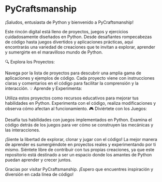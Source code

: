 # PyCraftsmanship

¡Saludos, entusiasta de Python y bienvenido a PyCraftsmanship!

Este rincón digital está lleno de proyectos, juegos y ejercicios cuidadosamente diseñados en Python. Desde desafiantes rompecabezas de código hasta juegos divertidos y aplicaciones prácticas, aquí encontrarás una variedad de creaciones que te invitan a explorar, aprender y sumergirte en el maravilloso mundo de Python.

🔍 Explora los Proyectos:

Navega por la lista de proyectos para descubrir una amplia gama de aplicaciones y ejemplos de código.
Cada proyecto viene con instrucciones claras y comentarios en el código para facilitar la comprensión y la interacción.
💡 Aprende y Experimenta:

Utiliza estos proyectos como recursos educativos para mejorar tus habilidades en Python.
Experimenta con el código, realiza modificaciones y observa cómo afectan al funcionamiento.
🎮 Diviértete con los Juegos:

Desafía tus habilidades con juegos implementados en Python.
Examina el código detrás de los juegos para ver cómo se construyen las mecánicas y las interacciones.

¡Siente la libertad de explorar, clonar y jugar con el código! La mejor manera de aprender es sumergiéndote en proyectos reales y experimentando por ti mismo. Siéntete libre de contribuir con tus propias creaciones, ya que este repositorio está destinado a ser un espacio donde los amantes de Python puedan aprender y crecer juntos.

Gracias por visitar PyCraftsmanship. ¡Espero que encuentres inspiración y diversión en cada línea de código!
